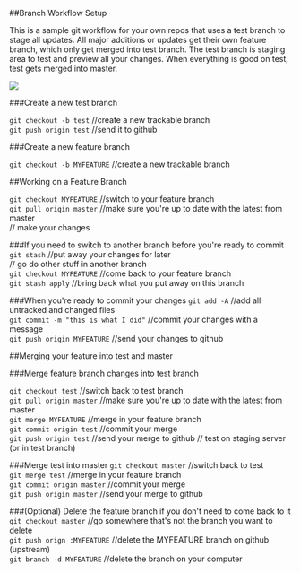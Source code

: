 ##Branch Workflow Setup

This is a sample git workflow for your own repos that uses a test branch to stage all updates. All major additions or updates get their own feature branch, which only get merged into test branch.  The test branch is staging area to test and preview all your changes.  When everything is good on test, test gets merged into master.

![](http://cl.ly/image/3a3M3U2S0v3X/gitbranches.png)

###Create a new test branch

`git checkout -b test` //create a new trackable branch  
`git push origin test` //send it to github  

###Create a new feature branch

`git checkout -b MYFEATURE` //create a new trackable branch  

##Working on a Feature Branch

`git checkout MYFEATURE`  //switch to your feature branch  
`git pull origin master`  //make sure you're up to date with the latest from master  
// make your changes  

###If you need to switch to another branch before you're ready to commit
`git stash`  //put away your changes for later  
// go do other stuff in another branch  
`git checkout MYFEATURE` //come back to your feature branch    
`git stash apply` //bring back what you put away on this branch   

###When you're ready to commit your changes
`git add -A` //add all untracked and changed files  
`git commit -m "this is what I did"` //commit your changes with a message  
`git push origin MYFEATURE` //send your changes to github  

##Merging your feature into test and master

###Merge feature branch changes into test branch

`git checkout test`  //switch back to test branch  
`git pull origin master` //make sure you're up to date with the latest from master  
`git merge MYFEATURE`  //merge in your feature branch  
`git commit origin test`  //commit your merge  
`git push origin test` //send your merge to github 
// test on staging server (or in test branch)

###Merge test into master
`git checkout master` //switch back to test  
`git merge test`  //merge in your feature branch  
`git commit origin master`  //commit your merge  
`git push origin master` //send your merge to github   

###(Optional) Delete the feature branch if you don't need to come back to it
`git checkout master` //go somewhere that's not the branch you want to delete  
`git push orign :MYFEATURE`  //delete the MYFEATURE branch on github (upstream)  
`git branch -d MYFEATURE` //delete the branch on your computer

